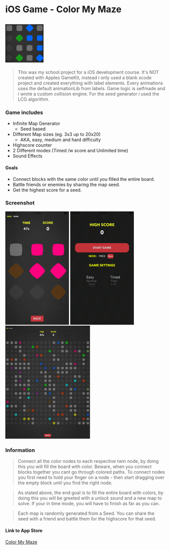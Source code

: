 # iOS Game - Color My Maze


## <img src="https://github.com/nexriz/colormazegame-app/blob/master/690x0w.png" alt="maze" width="120px">

> This was my school project for a iOS development course. It's NOT created with Apples GameKit, instead i only used a blank xcode project and created everything with label elements. Every animations uses the default animationLib from labels. Game logic is selfmade and i wrote a custom collision engine. For the seed generator i used the LCG algorithm.

### Game includes
 - Infinite Map Generator
    - Seed based
 - Different Map sizes (eg. 3x3 up to 20x20)
    - AKA, easy, medium and hard difficulty
 - Highscore counter
 - 2 Different modes (Timed /w score and Unlimited time)
 - Sound Effects
 
#### Goals
- Connect blocks with the same color until you filled the entire board.
- Battle friends or enemies by sharing the map seed.
- Get the highest score for a seed.



### Screenshot

<img src="https://github.com/nexriz/colormazegame-app/blob/master/230x0w.png" alt="maze" width="200px"> <img src="https://github.com/nexriz/colormazegame-app/blob/master/68747470733a2f2f6973322d73736c2e6d7a7374617469632e636f6d2f696d6167652f7468756d622f507572706c653131382f76342f61312f31662f32662f61313166326635382d656537312d393064372d626562352d6330396433356236646433642f70725f736f757263652e706e672f363930783077.png" alt="maze" width="200px"> <img src="https://github.com/nexriz/colormazegame-app/blob/master/68747470733a2f2f6973342d73736c2e6d7a7374617469632e636f6d2f696d6167652f7468756d622f507572706c653132382f76342f35392f36352f39652f35393635396536302d386162632d363163312d323134342d3962316635353535393931312f70725f736f757263652e706e672f393339783077.png" alt="maze" width="266px">



### Information

> Connect all the color nodes to each respective twin node, by doing this you will fill the board with color. Beware, when you connect blocks together you cant go through colored paths. To connect nodes you first need to hold your finger on a node - then start dragging over the empty block until you find the right node.

> As stated above, the end goal is to fill the entire board with colors, by doing this you will be greeted with a *unlock* sound and a new map to solve. If your in time mode, you will have to finish as far as you can.

> Each map is randomly generated from a Seed. You can share the seed with a friend and battle them for the highscore for that seed.


#### Link to App Store 
[Color My Maze](https://apps.apple.com/us/app/color-my-maze/id1445010936#?platform=ipad)
